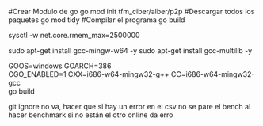 #Crear Modulo de go
go mod init tfm_ciber/alber/p2p
#Descargar todos los paquetes
go mod tidy
#Compilar el programa
go build


sysctl -w net.core.rmem_max=2500000


sudo apt-get install gcc-mingw-w64 -y
sudo apt-get install gcc-multilib -y

GOOS=windows GOARCH=386 \
  CGO_ENABLED=1 CXX=i686-w64-mingw32-g++ CC=i686-w64-mingw32-gcc \
  go build

git ignore no va, hacer que si hay un error en el csv no se pare el bench
al hacer benchmark si no están el otro online da erro